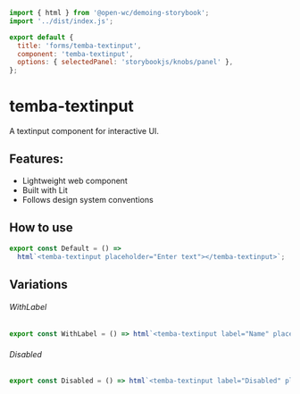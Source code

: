 ```js script
import { html } from '@open-wc/demoing-storybook';
import '../dist/index.js';

export default {
  title: 'forms/temba-textinput',
  component: 'temba-textinput',
  options: { selectedPanel: 'storybookjs/knobs/panel' },
};
```

# temba-textinput

A textinput component for interactive UI.

## Features:

- Lightweight web component
- Built with Lit
- Follows design system conventions

## How to use

```js preview-story
export const Default = () =>
  html`<temba-textinput placeholder="Enter text"></temba-textinput>`;
```

## Variations

###### WithLabel

```js preview-story
export const WithLabel = () => html`<temba-textinput label="Name" placeholder="Your name"></temba-textinput>`;
```

###### Disabled

```js preview-story
export const Disabled = () => html`<temba-textinput label="Disabled" placeholder="Cannot edit" disabled></temba-textinput>`;
```

